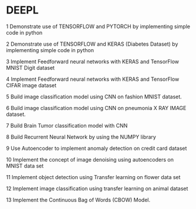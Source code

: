 # DEEPL
1 Demonstrate use of TENSORFLOW and PYTORCH by implementing simple code in python

2 Demonstrate use of TENSORFLOW and KERAS (Diabetes Dataset) by implementing simple code in python

3 Implement Feedforward neural networks with KERAS and TensorFlow MNIST Digit dataset

4 Implement Feedforward neural networks with KERAS and TensorFlow CIFAR image dataset

5 Build image classification model using CNN on fashion MNIST dataset.

6 Build image classification model using CNN on pneumonia X RAY IMAGE dataset.

7 Build Brain Tumor classification model with CNN

8 Build Recurrent Neural Network by using the NUMPY library

9 Use Autoencoder to implement anomaly detection on credit card dataset

10 Implement the concept of image denoising using autoencoders on MNIST data set

11 Implement object detection using Transfer learning on flower data set

12 Implement image classification using transfer learning on animal dataset

13 Implement the Continuous Bag of Words (CBOW) Model.
